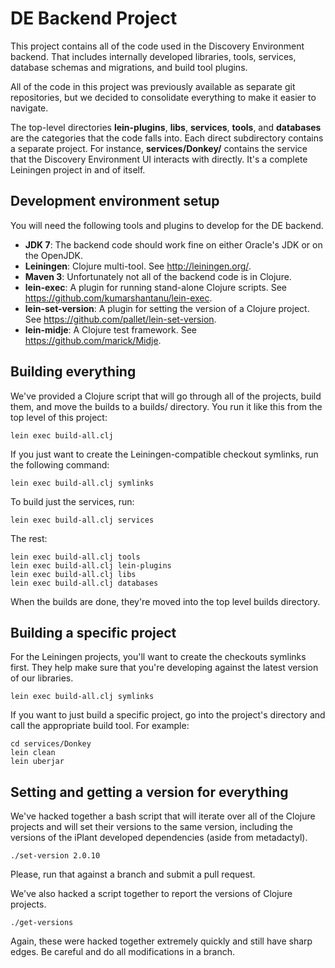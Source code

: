 # DE Backend Project

This project contains all of the code used in the Discovery Environment backend. That includes internally developed libraries, tools, services, database schemas and migrations, and build tool plugins.

All of the code in this project was previously available as separate git repositories, but we decided to consolidate everything to make it easier to navigate.

The top-level directories __lein-plugins__, __libs__, __services__, __tools__, and __databases__ are the categories that the code falls into. Each direct subdirectory contains a separate project. For instance, __services/Donkey/__ contains the service that the Discovery Environment UI interacts with directly. It's a complete Leiningen project in and of itself.

## Development environment setup

You will need the following tools and plugins to develop for the DE backend.

* __JDK 7__: The backend code should work fine on either Oracle's JDK or on the OpenJDK.
* __Leiningen__: Clojure multi-tool. See http://leiningen.org/.
* __Maven 3__: Unfortunately not all of the backend code is in Clojure.
* __lein-exec__: A plugin for running stand-alone Clojure scripts. See https://github.com/kumarshantanu/lein-exec.
* __lein-set-version__: A plugin for setting the version of a Clojure project. See https://github.com/pallet/lein-set-version.
* __lein-midje__: A Clojure test framework. See https://github.com/marick/Midje.

## Building everything

We've provided a Clojure script that will go through all of the projects, build them, and move the builds to a builds/ directory. You run it like this from the top level of this project:

    lein exec build-all.clj

If you just want to create the Leiningen-compatible checkout symlinks, run the following command:

    lein exec build-all.clj symlinks

To build just the services, run:

    lein exec build-all.clj services

The rest:

    lein exec build-all.clj tools
    lein exec build-all.clj lein-plugins
    lein exec build-all.clj libs
    lein exec build-all.clj databases

When the builds are done, they're moved into the top level builds directory.

## Building a specific project

For the Leiningen projects, you'll want to create the checkouts symlinks first. They help make sure that you're developing against the latest version of our libraries.

    lein exec build-all.clj symlinks

If you want to just build a specific project, go into the project's directory and call the appropriate build tool. For example:

    cd services/Donkey
    lein clean
    lein uberjar

## Setting and getting a version for everything

We've hacked together a bash script that will iterate over all of the Clojure projects and will set their versions to the same version, including the versions of the iPlant developed dependencies (aside from metadactyl).

    ./set-version 2.0.10

Please, run that against a branch and submit a pull request.

We've also hacked a script together to report the versions of Clojure projects.

    ./get-versions

Again, these were hacked together extremely quickly and still have sharp edges. Be careful and do all modifications in a branch.


